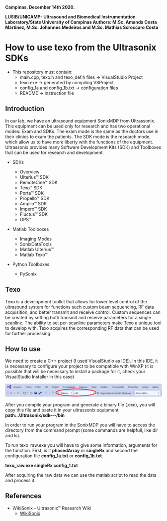 **Campinas, December 14th 2020.**

**LUSIB/UNICAMP- Ultrasound and Biomedical Instrumentation Laboratory/State University of Campinas
Authors: M.Sc. Amanda Costa Martinez, M.Sc. Johannes Medeiros and M.Sc. Mathias Scroccaro Costa**

# How to use texo from the Ultrasonix SDKs

* This repository must contain:
  * main.cpp, texo.h and texo_def.h files -> VisualStudio Project
  * texo.exe -> generated by compiling VSProject
  * config_1a and config_1b.txt -> configuration files
  * README -> instruction file

## Introduction

In our lab,  we have an ultrasound equipment
SonixMDP from Ultrassonix. This equipment can be used only for research and has two operational modes: Exam and SDKs. 
The exam mode is the same as the doctors use in their clinics to exam the patients. 
The SDK mode is the research mode, which allow us to have more liberty with the functions of the equipment.
Ultrassonix provides many Software Development Kits (SDK) and Toolboxes that can be used for research and development.

* SDKs
  * Overview
  * Ulterius™ SDK
  * RemoteCine™ SDK
  * Texo™ SDK
  * Porta™ SDK
  * Propello™ SDK
  * Amplio™ SDK
  * Impero™ SDK
  * Fluctus™ SDK
  * GPS™

* Matlab Toolboxes
  * Imaging Modes
  * SonixDataTools
  * Matlab Ulterius™
  * Matlab Texo™

* Python Toolboxes
  * PySonix

## Texo

Texo is a development toolkit that allows for lower level control of the ultrasound system for functions such custom beam sequencing, RF data acquisition, 
and better transmit and receive control. Custom sequences can be created by setting both transmit and receive parameters for a single scanline. 
The ability to set per-scanline parameters make Texo a unique tool to develop with. Texo acquires the corresponding RF data that can be used for further processing.

## How to use

We need to create a C++ project (I used VisualStudio as IDE).
In this IDE, it is necessary to configure your project to be compatible with WinXP (it is possible that will be necessary to install a package for it, 
check your VisualStudio Installer in this case)


![Configuração do Projeto no VisualStudio](ConfiguracaoVS.png)


After you compile your program and generate a binary file (.exe), you will copy this file and paste it in your ultrassonix equipment **path:..Ultrasonix/sdk---/bin**

In order to run your program in the SonixMDP you will have to access the directory from the command prompt (some commands are helpfull, like dir and ls).

To run texo_raw.exe you will have to give some information, arguments for the function. First, is it **phasedArray** or **singleRx** and second the configuration file **config_1a.txt** or **config_1b.txt**.

**texo_raw.exe singleRx config_1.txt**

After acquiring the raw data we can use the matlab script to read the data and process it.

## References

* WikiSonix - Ultrasonix™ Research Wiki
  * [WikiSonix](http://www.ultrasonix.com/wikisonix/index.php?title=Main_Page)
  





